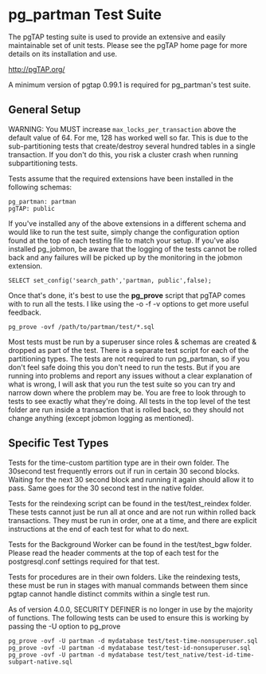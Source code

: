 pg_partman Test Suite
=====================

The pgTAP testing suite is used to provide an extensive and easily maintainable set of unit tests. Please see the pgTAP home page for more details on its installation and use. 

http://pgTAP.org/

A minimum version of pgtap 0.99.1 is required for pg_partman's test suite.

## General Setup

WARNING: You MUST increase `max_locks_per_transaction` above the default value of 64. For me, 128 has worked well so far. This is due to the sub-partitioning tests that create/destroy several hundred tables in a single transaction. If you don't do this, you risk a cluster crash when running subpartitioning tests.

Tests assume that the required extensions have been installed in the following schemas:

    pg_partman: partman
    pgTAP: public 

If you've installed any of the above extensions in a different schema and would like to run the test suite, simply change the configuration option found at the top of each testing file to match your setup. If you've also installed pg_jobmon, be aware that the logging of the tests cannot be rolled back and any failures will be picked up by the monitoring in the jobmon extension.

    SELECT set_config('search_path','partman, public',false);
    
Once that's done, it's best to use the **pg_prove** script that pgTAP comes with to run all the tests. I like using the  -o -f -v options to get more useful feedback.

    pg_prove -ovf /path/to/partman/test/*.sql

Most tests must be run by a superuser since roles & schemas are created & dropped as part of the test. There is a separate test script for each of the partitioning types. The tests are not required to run pg_partman, so if you don't feel safe doing this you don't need to run the tests. But if you are running into problems and report any issues without a clear explanation of what is wrong, I will ask that you run the test suite so you can try and narrow down where the problem may be. You are free to look through to tests to see exactly what they're doing. All tests in the top level of the test folder are run inside a transaction that is rolled back, so they should not change anything (except jobmon logging as mentioned).

## Specific Test Types

Tests for the time-custom partition type are in their own folder. The 30second test frequently errors out if run in certain 30 second blocks. Waiting for the next 30 second block and running it again should allow it to pass. Same goes for the 30 second test in the native folder. 

Tests for the reindexing script can be found in the test/test_reindex folder. These tests cannot just be run all at once and are not run within rolled back transactions. They must be run in order, one at a time, and there are explicit instructions at the end of each test for what to do next.

Tests for the Background Worker can be found in the test/test_bgw folder. Please read the header comments at the top of each test for the postgresql.conf settings required for that test.

Tests for procedures are in their own folders. Like the reindexing tests, these must be run in stages with manual commands between them since pgtap cannot handle distinct commits within a single test run.

As of version 4.0.0, SECURITY DEFINER is no longer in use by the majority of functions. The following tests can be used to ensure this is working by passing the -U option to pg_prove

    pg_prove -ovf -U partman -d mydatabase test/test-time-nonsuperuser.sql
    pg_prove -ovf -U partman -d mydatabase test/test-id-nonsuperuser.sql
    pg_prove -ovf -U partman -d mydatabase test/test_native/test-id-time-subpart-native.sql


